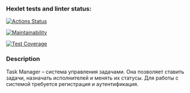 ### Hexlet tests and linter status:
[![Actions Status](https://github.com/mrmelvin/java-project-73/workflows/hexlet-check/badge.svg)](https://github.com/mrmelvin/java-project-73/actions)

[![Maintainability](https://api.codeclimate.com/v1/badges/0ba3d20bccd48e69488f/maintainability)](https://codeclimate.com/github/mrmelvin/java-project-73/maintainability)

[![Test Coverage](https://api.codeclimate.com/v1/badges/0ba3d20bccd48e69488f/test_coverage)](https://codeclimate.com/github/mrmelvin/java-project-73/test_coverage)

### Description

Task Manager – система управления задачами. 
Она позволяет ставить задачи, назначать исполнителей и менять их статусы. 
Для работы с системой требуется регистрация и аутентификация.